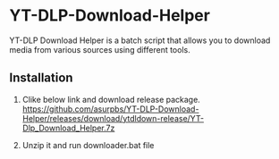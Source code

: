 # YT-DLP-Download-Helper

YT-DLP Download Helper is a batch script that allows you to download media from various sources using different tools.

## Installation

1.  Clike below link and download release package.
https://github.com/asurpbs/YT-DLP-Download-Helper/releases/download/ytdldown-release/YT-Dlp_Download_Helper.7z

2. Unzip it and run downloader.bat file
